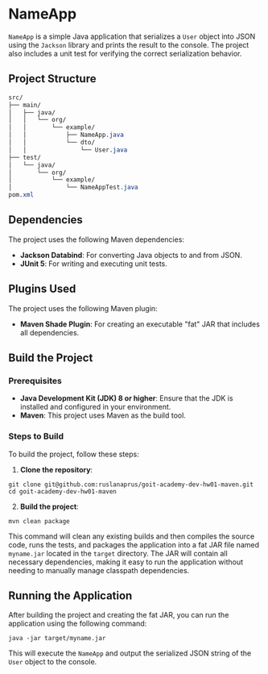 # NameApp

`NameApp` is a simple Java application that serializes a `User` object into JSON using the `Jackson` library and prints the result to the console. The project also includes a unit test for verifying the correct serialization behavior.

## Project Structure

```css
src/
├── main/
│   ├── java/
│   │   └── org/
│   │       └── example/
│   │           ├── NameApp.java
│   │           └── dto/
│   │               └── User.java
├── test/
│   └── java/
│       └── org/
│           └── example/
│               └── NameAppTest.java
pom.xml
```

## Dependencies
The project uses the following Maven dependencies:

- **Jackson Databind**: For converting Java objects to and from JSON.
- **JUnit 5**: For writing and executing unit tests.

## Plugins Used
The project uses the following Maven plugin:

- **Maven Shade Plugin**: For creating an executable "fat" JAR that includes all dependencies.

## Build the Project

### Prerequisites

- **Java Development Kit (JDK) 8 or higher**: Ensure that the JDK is installed and configured in your environment.
- **Maven**: This project uses Maven as the build tool.

### Steps to Build

To build the project, follow these steps:

1. **Clone the repository**:
```shell
git clone git@github.com:ruslanaprus/goit-academy-dev-hw01-maven.git
cd goit-academy-dev-hw01-maven
```
2. **Build the project**:
```shell
mvn clean package
```
This command will clean any existing builds and then compiles the source code, runs the tests, and packages the application into a fat JAR file named `myname.jar` located in the `target` directory. The JAR will contain all necessary dependencies, making it easy to run the application without needing to manually manage classpath dependencies.

## Running the Application
After building the project and creating the fat JAR, you can run the application using the following command:

```shell
java -jar target/myname.jar
```

This will execute the `NameApp` and output the serialized JSON string of the `User` object to the console.

